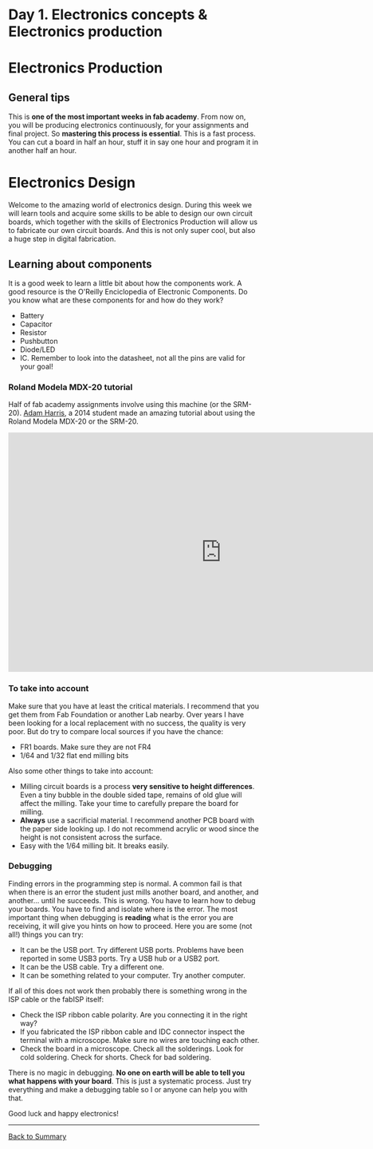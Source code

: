 # Day 1. Electronics concepts & Electronics production
# Electronics Production

## General tips
This is **one of the most important weeks in fab academy**. From now on, you will be producing electronics continuously, for your assignments and final project. So **mastering this process is essential**. This is a fast process. You can cut a board in half an hour, stuff it in say one hour and program it in another half an hour.

# Electronics Design
Welcome to the amazing world of electronics design. During this week we will learn tools and acquire some skills to be able to design our own circuit boards, which together with the skills of Electronics Production will allow us to fabricate our own circuit boards. And this is not only super cool, but also a huge step in digital fabrication.

## Learning about components
It is a good week to learn a little bit about how the components work. A good resource is the O'Reilly Enciclopedia of Electronic Components. Do you know what are these components for and how do they work?

* Battery
* Capacitor
* Resistor
* Pushbutton
* Diode/LED
* IC. Remember to look into the datasheet, not all the pins are valid for your goal!

### Roland Modela MDX-20 tutorial
Half of fab academy assignments involve using this machine (or the SRM-20). [Adam Harris](http://fabacademy.org/archives/2014/students/harris.adam/index.html), a 2014 student made an amazing tutorial about using the Roland Modela MDX-20 or the SRM-20.

<iframe width="853" height="480" src="https://www.youtube-nocookie.com/embed/jkLJI8L7TUs?rel=0&amp;showinfo=0" frameborder="0" allowfullscreen></iframe>

### To take into account
Make sure that you have at least the critical materials. I recommend that you get them from Fab Foundation or another Lab nearby. Over years I have been looking for a local replacement with no success, the quality is very poor. But do try to compare local sources if you have the chance:

* FR1 boards. Make sure they are not FR4
* 1/64 and 1/32 flat end milling bits

Also some other things to take into account:

* Milling circuit boards is a process **very sensitive to height differences**. Even a tiny bubble in the double sided tape, remains of old glue will affect the milling. Take your time to carefully prepare the board for milling.
* **Always** use a sacrificial material. I recommend another PCB board with the paper side looking up. I do not recommend acrylic or wood since the height is not consistent across the surface.
* Easy with the 1/64 milling bit. It breaks easily.

### Debugging
Finding errors in the programming step is normal. A common fail is that when there is an error the student just mills another board, and another, and another... until he succeeds. This is wrong. You have to learn how to debug your boards. You have to find and isolate where is the error. The most important thing when debugging is **reading** what is the error you are receiving, it will give you hints on how to proceed. Here you are some (not all!) things you can try:

* It can be the USB port. Try different USB ports. Problems have been reported in some USB3 ports. Try a USB hub or a USB2 port.
* It can be the USB cable. Try a different one.
* It can be something related to your computer. Try another computer.

If all of this does not work then probably there is something wrong in the ISP cable or the fabISP itself:

* Check the ISP ribbon cable polarity. Are you connecting it in the right way?
* If you fabricated the ISP ribbon cable and IDC connector inspect the terminal with a microscope. Make sure no wires are touching each other.
* Check the board in a microscope. Check all the solderings. Look for cold soldering. Check for shorts. Check for bad soldering.

There is no magic in debugging. **No one on earth will be able to tell you what happens with your board**. This is just a systematic process. Just try everything and make a debugging table so I or anyone can help you with that.

Good luck and happy electronics!

---
[Back to Summary](../summary.md)
